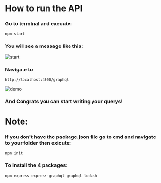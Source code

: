 # How to run the API

### Go to terminal and execute:
```npm start```

### You will see a message like this:
![start](https://github.com/user-attachments/assets/17c9db43-525f-4b25-81a4-1eb750d8714a)


### Navigate to
```http://localhost:4800/graphql```

![demo](https://github.com/user-attachments/assets/dc3d0c03-df7b-4365-be9b-e20ffe9239d2)

### And Congrats you can start writing your querys!

# Note:

### If you don't have the package.json file go to cmd and navigate to your folder then exicute:
```npm init```

### To install the 4 packages:
```npm express express-graphql graphql lodash```
